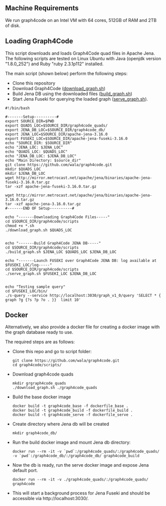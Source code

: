 ## Machine Requirements

 We run graph4code on an Intel VM with 64 cores, 512GB of RAM and 2TB of disk.
 
## Loading Graph4Code<a name="loading"></a>

This script downloads and loads Graph4Code quad files in Apache Jena. The following scripts are tested on Linux Ubuntu with Java (openjdk version "1.8.0_252") and Ruby "ruby 2.3.1p112" installed.

The main script (shown below) perform the following steps:
- Clone this repository
- Download Graph4Code ([download_graph.sh](https://github.com/wala/graph4code/blob/master/scripts/download_graph.sh))
- Build Jena DB using the downloaded files ([build_graph.sh](https://github.com/wala/graph4code/blob/master/scripts/build_graph.sh))
- Start Jena Fuseki for querying the loaded graph ([serve_graph.sh](https://github.com/wala/graph4code/blob/master/scripts/serve_graph.sh)). 


```
#!/bin/bash

#-------Setup----------#
export SOURCE_DIR=$PWD
export QUADS_LOC=$SOURCE_DIR/graph4code_quads/
export JENA_DB_LOC=$SOURCE_DIR/graph4code_db/
export JENA_LOC=$SOURCE_DIR/apache-jena-3.16.0
export FUSEKI_LOC=$SOURCE_DIR/apache-jena-fuseki-3.16.0
echo "SOURCE_DIR: $SOURCE_DIR"
echo "JENA_LOC: $JENA_LOC"
echo "QUADS_LOC: $QUADS_LOC"
echo "JENA_DB_LOC: $JENA_DB_LOC"
echo "Main Directory: $source_dir"
git clone https://github.com/wala/graph4code.git
mkdir $QUADS_LOC
mkdir $JENA_DB_LOC
wget http://mirror.metrocast.net/apache/jena/binaries/apache-jena-fuseki-3.16.0.tar.gz
tar -xzf apache-jena-fuseki-3.16.0.tar.gz

wget http://mirror.metrocast.net/apache/jena/binaries/apache-jena-3.16.0.tar.gz
tar -xzf apache-jena-3.16.0.tar.gz
#-------END OF Setup----------#

echo "-------Downloading Graph4Code Files-----"
cd $SOURCE_DIR/graph4code/scripts
chmod +x *.sh
./download_graph.sh $QUADS_LOC


echo "-------Build Graph4Code JENA DB-----"
cd $SOURCE_DIR/graph4code/scripts
./build_graph.sh $JENA_LOC $QUADS_LOC $JENA_DB_LOC

echo "-------Launch FUSEKI over Graph4Code JENA DB: log available at $FUSEKI_LOC/log-----"
cd $SOURCE_DIR/graph4code/scripts
./serve_graph.sh $FUSEKI_LOC $JENA_DB_LOC


echo "Testing sample query"
cd $FUSEKI_LOC/bin/
./s-query --service http://localhost:3030/graph_v1_0/query 'SELECT * { graph ?g {?s ?p ?o . }}  limit 10'
```

## Docker
Alternatively, we also provide a docker file for creating a docker image with the graph database ready to use. 

The required steps are as follows:
- Clone this repo and go to script folder:
     ```
     git clone https://github.com/wala/graph4code.git
     cd graph4code/scripts/

     ```
- Download graph4code quads
     ```
     mkdir grgraph4code_quads
     ./download_graph.sh ./graph4code_quads
     ```
- Build the base docker image
     ```
     docker build -t graph4code_base -f dockerfile_base .
     docker build -t graph4code_build -f dockerfile_build .
     docker build -t graph4code_serve -f dockerfile_serve .
     ```
- Create directory where Jena db will be created
    ```
    mkdir graph4code_db/
- Run the build docker image and mount Jena db directory:
     ```
     docker run --rm -it -v `pwd`:/graph4code_quads/:/graph4code_quads/ -v `pwd`:/graph4code_db/:/graph4code_db/ graph4code_build
     ```
- Now the db is ready, run the serve docker image and expose Jena default port.  
     ```
     docker run --rm -it -v ./graph4code_quads/:/graph4code_quads/ graph4code
     ```
- This will start a background process for Jena Fuseki and should be accessible via http://localhost:3030/. 
     
 
